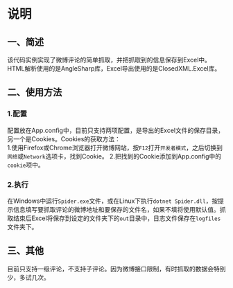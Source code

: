 ﻿# 说明
## 一、简述
该代码实例实现了微博评论的简单抓取，并把抓取到的信息保存到Excel中。HTML解析使用的是AngleSharp库，Excel导出使用的是ClosedXML.Excel库。

## 二、使用方法
### 1.配置
配置放在App.config中，目前只支持两项配置，是导出的Excel文件的保存目录，另一个是Cookies。Cookies的获取方法：<br/>
	1.使用Firefox或Chrome浏览器打开微博网站，按`F12`打开`开发者模式`，之后切换到`网络`或`Network`选项卡，找到Cookie。
	2.把找到的Cookie添加到App.config中的`cookie`项中。

### 2.执行
在Windows中运行`Spider.exe`文件，或在Linux下执行`dotnet Spider.dll`，按提示信息填写要抓取评论的微博地址和要保存的文件名，如果不填将使用默认值。抓取结束后Excel将保存到设定的文件夹下的`out`目录中，日志文件保存在`logfiles`文件夹下。

## 三、其他
目前只支持一级评论，不支持子评论。因为微博接口限制，有时抓取的数据会特别少，多试几次。
